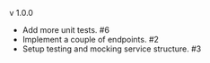 v 1.0.0
  - Add more unit tests. #6
  - Implement a couple of endpoints. #2
  - Setup testing and mocking service structure. #3
